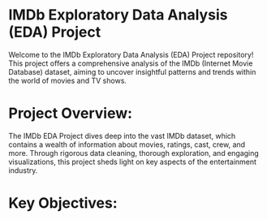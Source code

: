 # IMDb Exploratory Data Analysis (EDA) Project

Welcome to the IMDb Exploratory Data Analysis (EDA) Project repository! This project offers a comprehensive analysis of the IMDb (Internet Movie Database) dataset, aiming to uncover insightful patterns and trends within the world of movies and TV shows.

# Project Overview:
The IMDb EDA Project dives deep into the vast IMDb dataset, which contains a wealth of information about movies, ratings, cast, crew, and more. Through rigorous data cleaning, thorough exploration, and engaging visualizations, this project sheds light on key aspects of the entertainment industry.

# Key Objectives:
